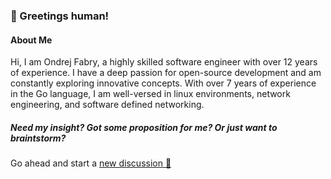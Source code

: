 ### :wave: Greetings human!

#### About Me

Hi, I am Ondrej Fabry, a highly skilled software engineer with over 12 years of experience. I have a deep passion for open-source development and am constantly exploring innovative concepts. With over 7 years of experience in the Go language, I am well-versed in linux environments, network engineering, and software defined networking.

##### Need my insight? Got some proposition for me? Or just want to braintstorm?
Go ahead and start a [new discussion 💬](https://github.com/ofabry/ofabry/discussions/new) 

<!--
**ofabry/ofabry** is a ✨ _special_ ✨ repository because its `README.md` (this file) appears on your GitHub profile.

Here are some ideas to get you started:

- 🔭 I’m currently working on ...
- 🌱 I’m currently learning ...
- 👯 I’m looking to collaborate on ...
- 🤔 I’m looking for help with ...
- 💬 Ask me about ...
- 📫 How to reach me: ...
- 😄 Pronouns: ...
- ⚡ Fun fact: ...
-->
